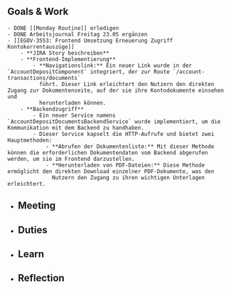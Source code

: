 ## Goals & Work
	- DONE [[Monday Routine]] erledigen
	- DONE Arbeitsjournal Freitag 23.05 ergänzen
	- [[EGOV-3553: Frontend Umsetzung Erneuerung Zugriff Kontokorrentauszüge]]
		- **JIRA Story beschreiben**
		- **Frontend-Implementierung**
			- **Navigationslink:** Ein neuer Link wurde in der `AccountDepositComponent` integriert, der zur Route `/account-transactions/documents`
			  führt. Dieser Link erleichtert den Nutzern den direkten Zugang zur Dokumentenseite, auf der sie ihre Kontodokumente einsehen und 
			  herunterladen können.
		- **Backendzugriff**
			- Ein neuer Service namens `AccountDepositDocumentsBackendService` wurde implementiert, um die Kommunikation mit dem Backend zu handhaben.
			- Dieser Service kapselt die HTTP-Aufrufe und bietet zwei Hauptmethoden:
				- **Abrufen der Dokumentenliste:** Mit dieser Methode können die erforderlichen Dokumentendaten vom Backend abgerufen werden, um sie im Frontend darzustellen.
				- **Herunterladen von PDF-Dateien:** Diese Methode ermöglicht den direkten Download einzelner PDF-Dokumente, was den 
				  Nutzern den Zugang zu ihren wichtigen Unterlagen erleichtert.
- ## Meeting
- ## Duties
- ## Learn
- ## Reflection